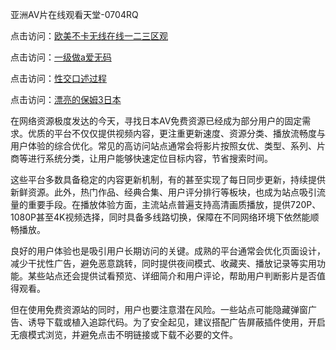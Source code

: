 亚洲AV片在线观看天堂-0704RQ

点击访问：<a href="https://vassv.pages.dev/">欧美不卡无线在线一二三区观</a>

点击访问：<a href="https://gsd-agv.pages.dev/">一级做a爱无码</a>

点击访问：<a href="https://gda-c7m.pages.dev/">性交口述过程</a>

点击访问：<a href="https://tfda.pages.dev/">漂亮的保姆3日本</a>

在网络资源极度发达的今天，寻找日本AV免费资源已经成为部分用户的固定需求。优质的平台不仅仅提供视频内容，更注重更新速度、资源分类、播放流畅度与用户体验的综合优化。常见的高访问站点通常会将影片按照女优、类型、系列、片商等进行系统分类，让用户能够快速定位目标内容，节省搜索时间。

这些平台多数具备稳定的内容更新机制，有的甚至实现了每日同步更新，持续提供新鲜资源。此外，热门作品、经典合集、用户评分排行等板块，也成为站点吸引流量的重要手段。在播放体验方面，主流站点普遍支持高清画质播放，提供720P、1080P甚至4K视频选择，同时具备多线路切换，保障在不同网络环境下依然能顺畅播放。

良好的用户体验也是吸引用户长期访问的关键。成熟的平台通常会优化页面设计，减少干扰性广告，避免恶意跳转，同时提供夜间模式、收藏夹、播放记录等实用功能。某些站点还会提供试看预览、详细简介和用户评论，帮助用户判断影片是否值得观看。

但在使用免费资源站的同时，用户也要注意潜在风险。一些站点可能隐藏弹窗广告、诱导下载或植入追踪代码。为了安全起见，建议搭配广告屏蔽插件使用，开启无痕模式浏览，并避免点击不明链接或下载不必要的文件。

<span style="display:none;">[Canonical link](https://github.com/R20250704/So6 ）</span>
